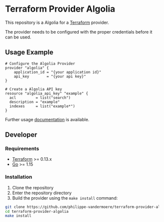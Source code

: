# Terraform Provider Algolia

This repository is a Algolia for a [Terraform](https://www.terraform.io) provider.

The provider needs to be configured with the proper credentials before it can be used.


## Usage Example

````hcl-terraform
# Configure the Algolia Provider
provider "algolia" {
    application_id = "{your application id}"
    api_key        = "{your api key}"
}

# Create a Algolia API key
resource "algolia_api_key" "example" {
  acl         = list("search")
  description = "example"
  indexes     = list("example*")
}
````

Further usage [documentation](/docs/README.md) is available.

## Developer

### Requirements

- [Terraform](https://www.terraform.io/downloads.html) >= 0.13.x
- [Go](https://golang.org/doc/install) >= 1.15

### Installation

1. Clone the repository
1. Enter the repository directory
1. Build the provider using the `make install` command:

````bash
git clone https://github.com/philippe-vandermoere/terraform-provider-algolia
cd terraform-provider-algolia
make install
````
